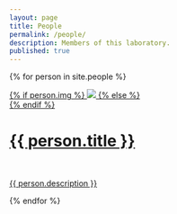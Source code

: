 ```yaml
---
layout: page
title: People
permalink: /people/
description: Members of this laboratory.
published: true
---
```


{% for person in site.people %}

<div class="person ">
    <div class="thumbnail">
        <a href="{{ person.redirect }}" target="_blank">
        {% if person.img %}
        <img class="thumbnail" src="{{ person.img | prepend: site.baseurl | prepend: site.url }}"/>
        {% else %}
        <div class="thumbnail blankbox"></div>
        {% endif %}    
        <span>
            <h1>{{ person.title }}</h1>
            <br/>
            <p>{{ person.description }}</p>
        </span>
        </a>
    </div>
</div>

{% endfor %}
